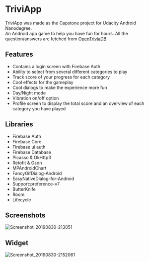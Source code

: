 # TriviApp
TriviApp was made as the Capstone project for Udacity Android Nanodegree.     
An Android app game to help you have fun for hours. All the question/answers are fetched from [OpenTriviaDB](https://opentdb.com/)

## Features
 - Contains a login screen with Firebase Auth
 - Ability to select from several different categories to play
 - Track score of your progress for each category
 - Cool effects for the gameplay
 - Cool dialogs to make the experience more fun
 - Day/Night mode
 - Vibration on/off option
 - Profile screen to display the total score and an overview of each category you have played
 
 ## Libraries
- Firebase Auth
- Firebase Core
- Firebase ui auth
- Firebase Database
- Picasso & OkHttp3
- Retofit & Gson
- MPAndroidChart
- FancyGifDialog-Android
- EasyNativeDialog-for-Android
- Support:preference-v7
- ButterKnife
- Room
- Lifecycle 
 
## Screenshots
![Screenshot_20190830-213051](https://user-images.githubusercontent.com/11368889/105609628-dee05780-5daa-11eb-9fac-561203c74889.png)

## Widget


![Screenshot_20190830-2152061](https://user-images.githubusercontent.com/11368889/64077927-c6ffc380-ccdd-11e9-8798-5216948d4fc8.jpg)
